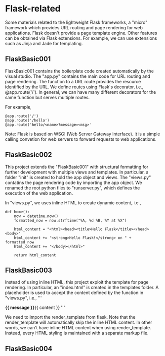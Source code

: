 # Flask-related
Some materials related to the lightweight Flask frameworks,  a "micro" framework which provides URL routing and page rendering for web applications.
Flask doesn't provide a page template engine. Other features can be obtained via Flask extensions. For example,  we can use extensions such as Jinja and Jade for templating.

## FlaskBasic001
FlaskBasic001 contains the boilerplate code created automatically by the visual studio.
The "app.py" contains the main code for URL routing and page rendering.
The function to a URL route provides the resource identified by the URL.
We define routes using Flask's decorator, i.e., @app.route('/').
In general, we can have many different decorators for the same function but serves multiple routes.

For example, 
```
@app.route('/')
@app.route('/hello')
@app.route('hello/<name>?message=<msg>'
```

Note: Flask is based on WSGI (Web Server Gateway Interface).
It is a simple calling convetion for web servers to forward requests to web applications.

## FlaskBasic002
This project extends the "FlaskBasic001" with structural formatting for further development with multiple views and templates.
In particular, a folder "init" is created to hold the app object and views.
The "views.py" contatins the page rendering code by importing the app object.
We renamed the root python files to "runserver.py", which defines the execution of the web application.

In "views.py", we uses inline HTML to create dynamic content, i.e.,
```
def home():
    now = datetime.now()
    formatted_now = now.strftime("%A, %d %B, %Y at %X")

    html_content = "<html><head><title>Hello Flask</title></head><body>"
    html_content += "<strong>Hello Flask!</strong> on " + formatted_now
    html_content += "</body></html>"

    return html_content
```

## FlaskBasic003
Instead of using inline HTML, this project exploit the template for page rendering.
In particular, an "index.html" is created in the templates folder. 
A placeholder is used to accept the content defined by the function in "views.py", i.e.,
'''
<html>
    <head>
        <title>{{ title }}</title>
    </head>
    <body>
        <strong>{{ message }}</strong>{{ content }}
    </body>
</html>
'''

We need to import the render_template from flask.
Note that the render_template will automatically skip the inline HTML content.
In other words, we can't have inline HTML content when using render_template.
Instead, every HTML styling is maintained with a separate markup file.

## FlaskBasic004


